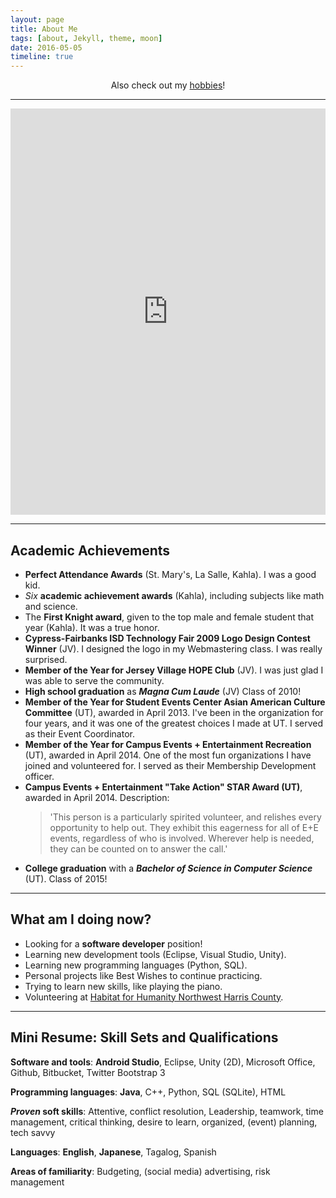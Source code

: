 ```yaml
---
layout: page
title: About Me
tags: [about, Jekyll, theme, moon]
date: 2016-05-05
timeline: true
---
```

    
<center>Also check out my <a href="{{ site.url }}/hobbies">hobbies</a>!</center>

----------

<p>
<iframe src='https://cdn.knightlab.com/libs/timeline3/latest/embed/index.html?source=170LpFN9kSSNILr6-4p7xrhEab0AkZ0jCNkF1N2qAG1E&font=Default&lang=en&initial_zoom=2&height=650' width='100%' height='650' frameborder='0'></iframe>
</p>

----------

## Academic Achievements
* **Perfect Attendance Awards** (St. Mary's, La Salle, Kahla).  I was a good kid.
* *Six* **academic achievement awards** (Kahla), including subjects like math and science.
* The **First Knight award**, given to the top male and female student that year (Kahla).  It was a true honor.
* **Cypress-Fairbanks ISD Technology Fair 2009 Logo Design Contest Winner** (JV).  I designed the logo in my Webmastering class.  I was really surprised.
* **Member of the Year for Jersey Village HOPE Club** (JV).  I was just glad I was able to serve the community.
* **High school graduation** as **_Magna Cum Laude_** (JV)  Class of 2010!
* **Member of the Year for Student Events Center Asian American Culture Committee** (UT), awarded in April 2013.  I've been in the organization for four years, and it was one of the greatest choices I made at UT.  I served as their Event Coordinator.
* **Member of the Year for Campus Events + Entertainment Recreation** (UT), awarded in April 2014.  One of the most fun organizations I have joined and volunteered for.  I served as their Membership Development officer.
* **Campus Events + Entertainment "Take Action" STAR Award (UT)**, awarded in April 2014.  Description:
	<blockquote>'This person is a particularly spirited volunteer, and relishes every opportunity to help out. They exhibit this eagerness for all of E+E events, regardless of who is involved. Wherever help is needed, they can be counted on to answer the call.'
	</blockquote>
* **College graduation** with a **_Bachelor of Science in Computer Science_** (UT).  Class of 2015!

----------

## What am I doing now?
* Looking for a **software developer** position!
* Learning new development tools (Eclipse, Visual Studio, Unity).
* Learning new programming languages (Python, SQL).
* Personal projects like Best Wishes to continue practicing.
* Trying to learn new skills, like playing the piano.
* Volunteering at [Habitat for Humanity Northwest Harris County](http://www.habitatnwhc.org).

----------

## Mini Resume: Skill Sets and Qualifications

**Software and tools**: **Android Studio**, Eclipse, Unity (2D), Microsoft Office, Github, Bitbucket, Twitter Bootstrap 3

**Programming languages**: **Java**, C++, Python, SQL (SQLite), HTML

**_Proven_ soft skills**: Attentive, conflict resolution, Leadership, teamwork, time management, critical thinking, desire to learn, organized, (event) planning, tech savvy

**Languages**: **English**, **Japanese**, Tagalog, Spanish

**Areas of familiarity**: Budgeting, (social media) advertising, risk management